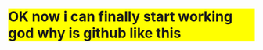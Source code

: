 <html>
  <head>
      <style>
    .HI{
      background:yellow;
    }
  </style>
  </head>
  <div class = "HI">
  <h1>OK now i can finally start working god why is github like this</h1>
    </div>

</html>

